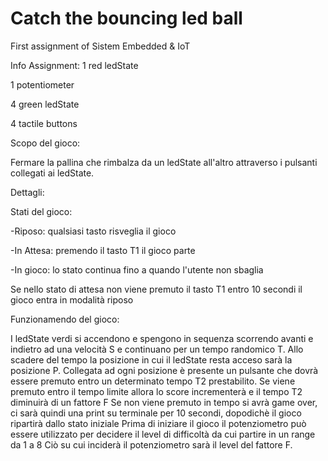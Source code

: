 # Catch the bouncing led ball

First assignment of Sistem Embedded & IoT

 Info Assignment:
  1 red ledState
  
  1 potentiometer
  
  4 green ledState
  
  4 tactile buttons
  
 Scopo del gioco:
 
   Fermare la pallina che rimbalza da un ledState all'altro attraverso i pulsanti collegati ai ledState.
   
 Dettagli:
 
  Stati del gioco:
  
   -Riposo: qualsiasi tasto risveglia il gioco
   
   -In Attesa: premendo il tasto T1 il gioco parte
   
   -In gioco: lo stato continua fino a quando l'utente non sbaglia
   
   Se nello stato di attesa non viene premuto il tasto T1 entro 10 secondi il gioco entra in modalità riposo
   
Funzionamendo del gioco:

I ledState verdi si accendono e spengono in sequenza scorrendo avanti e indietro ad una velocità S e continuano per un tempo randomico T.
Allo scadere del tempo la posizione in cui il ledState resta acceso sarà la posizione P.
Collegata ad ogni posizione è presente un pulsante che dovrà essere premuto entro un determinato tempo T2 prestabilito.
Se viene premuto entro il tempo limite allora lo score incrementerà e il tempo T2 diminuirà di un fattore F
Se non viene premuto in tempo si avrà game over, ci sarà quindi una print su terminale per 10 secondi, dopodichè il gioco ripartirà dallo stato iniziale
Prima di iniziare il gioco il potenziometro può essere utilizzato per decidere il level di difficoltà da cui partire in un range da 1 a 8
Ciò su cui inciderà il potenziometro sarà il level del fattore F.
